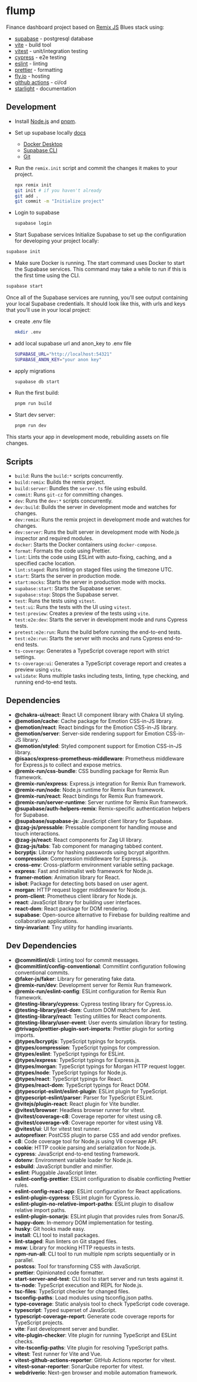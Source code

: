 <h1>flump</h1>

Finance dashboard project based on [Remix JS](https://remix.run/) Blues stack using:

- [supabase](https://supabase.io/) - postgresql database
- [vite](https://vitejs.dev/) - build tool
- [vitest](https://vitest.dev/) - unit/integration testing
- [cypress](https://www.cypress.io/) - e2e testing
- [eslint](https://eslint.org/) - linting
- [prettier](https://prettier.io/) - formatting
- [fly.io](https://fly.io/) - hosting
- [github actions](https://docs.github.com/en/actions) - ci/cd
- [starlight](https://starlight.astro.build/) - documentation

## Development

- Install [Node.js](https://nodejs.org/en/) and [pnpm](https://pnpm.io/).
- Set up supabase locally [docs](https://supabase.io/docs/guides/local-development)

  - [Docker Desktop](https://docs.docker.com/desktop/)
  - [Supabase CLI](https://supabase.com/docs/guides/cli)
  - [Git](https://github.com/git-guides/install-git)

- Run the `remix.init` script and commit the changes it makes to your project.

  ```sh
  npx remix init
  git init # if you haven't already
  git add .
  git commit -m "Initialize project"
  ```

- Login to supabase

  ```sh
  supabase login
  ```

- Start Supabase services
  Initialize Supabase to set up the configuration for developing your project locally:

```sh
supabase init
```

- Make sure Docker is running. The start command uses Docker to start the Supabase services.
  This command may take a while to run if this is the first time using the CLI.

```sh
supabase start
```

Once all of the Supabase services are running, you'll see output containing your local Supabase credentials. It should look like this, with urls and keys that you'll use in your local project:

- create .env file

  ```sh
  mkdir .env
  ```

- add local supabase url and anon_key to .env file

  ```sh
  SUPABASE_URL="http://localhost:54321"
  SUPABASE_ANON_KEY="your anon key"
  ```

- apply migrations

  ```sh
  supabase db start
  ```

- Run the first build:

  ```sh
  pnpm run build
  ```

- Start dev server:

  ```sh
  pnpm run dev
  ```

This starts your app in development mode, rebuilding assets on file changes.

<h2>Scripts</h2>
<ul>
   <li><code>build</code>: Runs the <code>build:*</code> scripts concurrently.</li>
   <li><code>build:remix</code>: Builds the remix project.</li>
   <li><code>build:server</code>: Bundles the <code>server.ts</code> file using esbuild.</li>
   <li><code>commit</code>: Runs <code>git-cz</code> for committing changes.</li>
   <li><code>dev</code>: Runs the <code>dev:*</code> scripts concurrently.</li>
   <li><code>dev:build</code>: Builds the server in development mode and watches for changes.</li>
   <li><code>dev:remix</code>: Runs the remix project in development mode and watches for changes.</li>
   <li><code>dev:server</code>: Runs the built server in development mode with Node.js inspector and required modules.</li>
   <li><code>docker</code>: Starts the Docker containers using <code>docker-compose</code>.</li>
   <li><code>format</code>: Formats the code using Prettier.</li>
   <li><code>lint</code>: Lints the code using ESLint with auto-fixing, caching, and a specified cache location.</li>
   <li><code>lint:staged</code>: Runs linting on staged files using the timezone UTC.</li>
   <li><code>start</code>: Starts the server in production mode.</li>
   <li><code>start:mocks</code>: Starts the server in production mode with mocks.</li>
   <li><code>supabase:start</code>: Starts the Supabase server.</li>
   <li><code>supabase:stop</code>: Stops the Supabase server.</li>
   <li><code>test</code>: Runs the tests using <code>vitest</code>.</li>
   <li><code>test:ui</code>: Runs the tests with the UI using <code>vitest</code>.</li>
   <li><code>test:preview</code>: Creates a preview of the tests using <code>vite</code>.</li>
   <li><code>test:e2e:dev</code>: Starts the server in development mode and runs Cypress tests.</li>
   <li><code>pretest:e2e:run</code>: Runs the build before running the end-to-end tests.</li>
   <li><code>test:e2e:run</code>: Starts the server with mocks and runs Cypress end-to-end tests.</li>
   <li><code>ts-coverage</code>: Generates a TypeScript coverage report with strict settings.</li>
   <li><code>ts-coverage:ui</code>: Generates a TypeScript coverage report and creates a preview using <code>vite</code>.</li>
   <li><code>validate</code>: Runs multiple tasks including tests, linting, type checking, and running end-to-end tests.</li>
</ul>
<h2>Dependencies</h2>
<ul>
   <li><strong>@chakra-ui/react</strong>: React UI component library with Chakra UI styling.</li>
   <li><strong>@emotion/cache</strong>: Cache package for Emotion CSS-in-JS library.</li>
   <li><strong>@emotion/react</strong>: React bindings for the Emotion CSS-in-JS library.</li>
   <li><strong>@emotion/server</strong>: Server-side rendering support for Emotion CSS-in-JS library.</li>
   <li><strong>@emotion/styled</strong>: Styled component support for Emotion CSS-in-JS library.</li>
   <li><strong>@isaacs/express-prometheus-middleware</strong>: Prometheus middleware for Express.js to collect and expose metrics.</li>
   <li><strong>@remix-run/css-bundle</strong>: CSS bundling package for Remix Run framework.</li>
   <li><strong>@remix-run/express</strong>: Express.js integration for Remix Run framework.</li>
   <li><strong>@remix-run/node</strong>: Node.js runtime for Remix Run framework.</li>
   <li><strong>@remix-run/react</strong>: React bindings for Remix Run framework.</li>
   <li><strong>@remix-run/server-runtime</strong>: Server runtime for Remix Run framework.</li>
   <li><strong>@supabase/auth-helpers-remix</strong>: Remix-specific authentication helpers for Supabase.</li>
   <li><strong>@supabase/supabase-js</strong>: JavaScript client library for Supabase.</li>
   <li><strong>@zag-js/pressable</strong>: Pressable component for handling mouse and touch interactions.</li>
   <li><strong>@zag-js/react</strong>: React components for Zag UI library.</li>
   <li><strong>@zag-js/tabs</strong>: Tab component for managing tabbed content.</li>
   <li><strong>bcryptjs</strong>: Library for hashing passwords using bcrypt algorithm.</li>
   <li><strong>compression</strong>: Compression middleware for Express.js.</li>
   <li><strong>cross-env</strong>: Cross-platform environment variable setting package.</li>
   <li><strong>express</strong>: Fast and minimalist web framework for Node.js.</li>
   <li><strong>framer-motion</strong>: Animation library for React.</li>
   <li><strong>isbot</strong>: Package for detecting bots based on user agent.</li>
   <li><strong>morgan</strong>: HTTP request logger middleware for Node.js.</li>
   <li><strong>prom-client</strong>: Prometheus client library for Node.js.</li>
   <li><strong>react</strong>: JavaScript library for building user interfaces.</li>
   <li><strong>react-dom</strong>: React package for DOM rendering.</li>
   <li><strong>supabase</strong>: Open-source alternative to Firebase for building realtime and collaborative applications.</li>
   <li><strong>tiny-invariant</strong>: Tiny utility for handling invariants.</li>
</ul>
<h2>Dev Dependencies</h2>
<ul>
   <li><strong>@commitlint/cli</strong>: Linting tool for commit messages.</li>
   <li><strong>@commitlint/config-conventional</strong>: Commitlint configuration following conventional commits.</li>
   <li><strong>@faker-js/faker</strong>: Library for generating fake data.</li>
   <li><strong>@remix-run/dev</strong>: Development server for Remix Run framework.</li>
   <li><strong>@remix-run/eslint-config</strong>: ESLint configuration for Remix Run framework.</li>
   <li><strong>@testing-library/cypress</strong>: Cypress testing library for Cypress.io.</li>
   <li><strong>@testing-library/jest-dom</strong>: Custom DOM matchers for Jest.</li>
   <li><strong>@testing-library/react</strong>: Testing utilities for React components.</li>
   <li><strong>@testing-library/user-event</strong>: User events simulation library for testing.</li>
   <li><strong>@trivago/prettier-plugin-sort-imports</strong>: Prettier plugin for sorting imports.</li>
   <li><strong>@types/bcryptjs</strong>: TypeScript typings for bcryptjs.</li>
   <li><strong>@types/compression</strong>: TypeScript typings for compression.</li>
   <li><strong>@types/eslint</strong>: TypeScript typings for ESLint.</li>
   <li><strong>@types/express</strong>: TypeScript typings for Express.js.</li>
   <li><strong>@types/morgan</strong>: TypeScript typings for Morgan HTTP request logger.</li>
   <li><strong>@types/node</strong>: TypeScript typings for Node.js.</li>
   <li><strong>@types/react</strong>: TypeScript typings for React.</li>
   <li><strong>@types/react-dom</strong>: TypeScript typings for React DOM.</li>
   <li><strong>@typescript-eslint/eslint-plugin</strong>: ESLint plugin for TypeScript.</li>
   <li><strong>@typescript-eslint/parser</strong>: Parser for TypeScript ESLint.</li>
   <li><strong>@vitejs/plugin-react</strong>: React plugin for Vite bundler.</li>
   <li><strong>@vitest/browser</strong>: Headless browser runner for vitest.</li>
   <li><strong>@vitest/coverage-c8</strong>: Coverage reporter for vitest using c8.</li>
   <li><strong>@vitest/coverage-v8</strong>: Coverage reporter for vitest using V8.</li>
   <li><strong>@vitest/ui</strong>: UI for vitest test runner.</li>
   <li><strong>autoprefixer</strong>: PostCSS plugin to parse CSS and add vendor prefixes.</li>
   <li><strong>c8</strong>: Code coverage tool for Node.js using V8 coverage API.</li>
   <li><strong>cookie</strong>: HTTP cookie parsing and serialization for Node.js.</li>
   <li><strong>cypress</strong>: JavaScript end-to-end testing framework.</li>
   <li><strong>dotenv</strong>: Environment variable loader for Node.js.</li>
   <li><strong>esbuild</strong>: JavaScript bundler and minifier.</li>
   <li><strong>eslint</strong>: Pluggable JavaScript linter.</li>
   <li><strong>eslint-config-prettier</strong>: ESLint configuration to disable conflicting Prettier rules.</li>
   <li><strong>eslint-config-react-app</strong>: ESLint configuration for React applications.</li>
   <li><strong>eslint-plugin-cypress</strong>: ESLint plugin for Cypress.io.</li>
   <li><strong>eslint-plugin-no-relative-import-paths</strong>: ESLint plugin to disallow relative import paths.</li>
   <li><strong>eslint-plugin-sonarjs</strong>: ESLint plugin that provides rules from SonarJS.</li>
   <li><strong>happy-dom</strong>: In-memory DOM implementation for testing.</li>
   <li><strong>husky</strong>: Git hooks made easy.</li>
   <li><strong>install</strong>: CLI tool to install packages.</li>
   <li><strong>lint-staged</strong>: Run linters on Git staged files.</li>
   <li><strong>msw</strong>: Library for mocking HTTP requests in tests.</li>
   <li><strong>npm-run-all</strong>: CLI tool to run multiple npm scripts sequentially or in parallel.</li>
   <li><strong>postcss</strong>: Tool for transforming CSS with JavaScript.</li>
   <li><strong>prettier</strong>: Opinionated code formatter.</li>
   <li><strong>start-server-and-test</strong>: CLI tool to start server and run tests against it.</li>
   <li><strong>ts-node</strong>: TypeScript execution and REPL for Node.js.</li>
   <li><strong>tsc-files</strong>: TypeScript checker for changed files.</li>
   <li><strong>tsconfig-paths</strong>: Load modules using tsconfig.json paths.</li>
   <li><strong>type-coverage</strong>: Static analysis tool to check TypeScript code coverage.</li>
   <li><strong>typescript</strong>: Typed superset of JavaScript.</li>
   <li><strong>typescript-coverage-report</strong>: Generate code coverage reports for TypeScript projects.</li>
   <li><strong>vite</strong>: Fast development server and bundler.</li>
   <li><strong>vite-plugin-checker</strong>: Vite plugin for running TypeScript and ESLint checks.</li>
   <li><strong>vite-tsconfig-paths</strong>: Vite plugin for resolving TypeScript paths.</li>
   <li><strong>vitest</strong>: Test runner for Vite and Vue.</li>
   <li><strong>vitest-github-actions-reporter</strong>: GitHub Actions reporter for vitest.</li>
   <li><strong>vitest-sonar-reporter</strong>: SonarQube reporter for vitest.</li>
   <li><strong>webdriverio</strong>: Next-gen browser and mobile automation framework.</li>
</ul>

